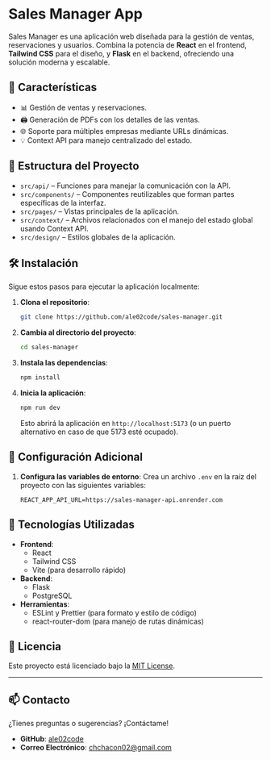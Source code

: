 # **Sales Manager App**

Sales Manager es una aplicación web diseñada para la gestión de ventas, reservaciones y usuarios.
Combina la potencia de **React** en el frontend, **Tailwind CSS** para el diseño, y **Flask** en el backend,
ofreciendo una solución moderna y escalable.

## 🚀 **Características**

- 📊 Gestión de ventas y reservaciones.
- 🖨️ Generación de PDFs con los detalles de las ventas.
- 🌐 Soporte para múltiples empresas mediante URLs dinámicas.
- 💡 Context API para manejo centralizado del estado.

## 📁 **Estructura del Proyecto**

- `src/api/` – Funciones para manejar la comunicación con la API.
- `src/components/` – Componentes reutilizables que forman partes específicas de la interfaz.
- `src/pages/` – Vistas principales de la aplicación.
- `src/context/` – Archivos relacionados con el manejo del estado global usando Context API.
- `src/design/` – Estilos globales de la aplicación.

## 🛠️ **Instalación**

Sigue estos pasos para ejecutar la aplicación localmente:

1. **Clona el repositorio**:

   ```bash
   git clone https://github.com/ale02code/sales-manager.git
   ```

2. **Cambia al directorio del proyecto**:

   ```bash
   cd sales-manager
   ```

3. **Instala las dependencias**:

   ```bash
   npm install
   ```

4. **Inicia la aplicación**:

   ```bash
   npm run dev
   ```

   Esto abrirá la aplicación en `http://localhost:5173` (o un puerto alternativo en caso de que 5173 esté ocupado).

## 🔧 **Configuración Adicional**

1. **Configura las variables de entorno**:
   Crea un archivo `.env` en la raíz del proyecto con las siguientes variables:

   ```env
   REACT_APP_API_URL=https://sales-manager-api.onrender.com
   ```

<!-- 2. **Backend**:
   Asegúrate de tener el backend (Flask) configurado y en ejecución. Revisa la documentación en el archivo `docs/backend.md`. -->

## 🧩 **Tecnologías Utilizadas**

- **Frontend**:
  - React
  - Tailwind CSS
  - Vite (para desarrollo rápido)
- **Backend**:
  - Flask
  - PostgreSQL
- **Herramientas**:
  - ESLint y Prettier (para formato y estilo de código)
  - react-router-dom (para manejo de rutas dinámicas)

## 📜 **Licencia**

Este proyecto está licenciado bajo la [MIT License](./LICENSE).

---

## 📫 **Contacto**

¿Tienes preguntas o sugerencias? ¡Contáctame!

- **GitHub**: [ale02code](https://github.com/ale02code)
- **Correo Electrónico**: [chchacon02@gmail.com](mailto:chchacon02@gmail.com)
